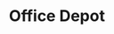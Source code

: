 ---
title: "Office Depot"
url: /greensboro/office-depot-battleground-avenue/
shop: office supplies
---